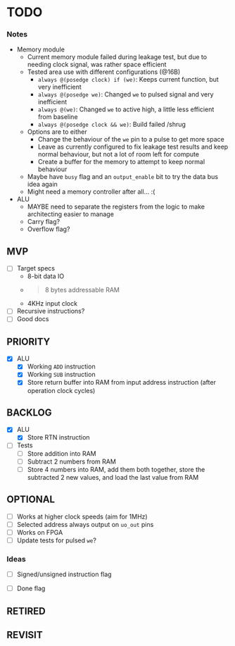 # TODO

### Notes
* Memory module
    * Current memory module failed during leakage test, but due to needing clock signal, was rather space efficient
    * Tested area use with different configurations (@16B)
        * `always @(posedge clock) if (we)`: Keeps current function, but very inefficient
        * `always @(posedge we)`: Changed `we` to pulsed signal and very inefficient
        * `always @(we)`: Changed `we` to active high, a little less efficient from baseline
        * `always @(posedge clock && we)`: Build failed /shrug
    * Options are to either
        * Change the behaviour of the `we` pin to a pulse to get more space
        * Leave as currently configured to fix leakage test results and keep normal behaviour, but not a lot of room left for compute
        * Create a buffer for the memory to attempt to keep normal behaviour
    * Maybe have `busy` flag and an `output_enable` bit to try the data bus idea again
    * Might need a memory controller after all... :(
* ALU
    * MAYBE need to separate the registers from the logic to make architecting easier to manage
    * Carry flag?
    * Overflow flag?

## MVP
- [ ] Target specs
    - 8-bit data IO
    - >8 bytes addressable RAM
    - 4KHz input clock
- [ ] Recursive instructions?
- [ ] Good docs

## PRIORITY
- [x] ALU
    - [x] Working `ADD` instruction
    - [x] Working `SUB` instruction
    - [x] Store return buffer into RAM from input address instruction (after operation clock cycles)

## BACKLOG
- [x] ALU
    - [x] Store RTN instruction
- [ ] Tests
    - [ ] Store addition into RAM
    - [ ] Subtract 2 numbers from RAM
    - [ ] Store 4 numbers into RAM, add them both together, store the subtracted 2 new values, and load the last value from RAM

## OPTIONAL
- [ ] Works at higher clock speeds (aim for 1MHz)
- [ ] Selected address always output on `uo_out` pins
- [ ] Works on FPGA
- [ ] Update tests for pulsed `we`?

### Ideas
- [ ] Signed/unsigned instruction flag
- [ ] Done flag


## RETIRED

## REVISIT